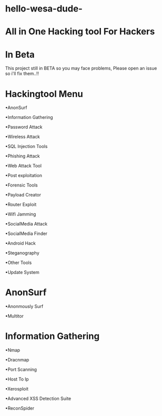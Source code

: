 # hello-wesa-dude-

# All in One Hacking tool For Hackers

# In Beta

This project still in BETA so you may face problems, Please open an issue so i'll fix them..!!

# Hackingtool Menu

•AnonSurf 

•Information Gathering

•Password Attack

•Wireless Attack

•SQL Injection Tools

•Phishing Attack

•Web Attack Tool

•Post exploitation

•Forensic Tools

•Payload Creator

•Router Exploit

•Wifi Jamming

•SocialMedia Attack

•SocialMedia Finder

•Android Hack

•Steganography

•Other Tools

•Update System

# AnonSurf

•Anonmously Surf

•Multitor

# Information Gathering

•Nmap

•Dracnmap

•Port Scanning

•Host To Ip

•Xerosploit

•Advanced XSS Detection Suite

•ReconSpider





